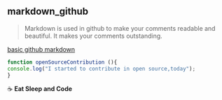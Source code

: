 ## markdown_github

> Markdown is used in github to make your comments readable and beautiful.
> It makes your comments outstanding.

[basic github markdown](https://docs.github.com/en/get-started/writing-on-github/getting-started-with-writing-and-formatting-on-github/basic-writing-and-formatting-syntax)

``` javascript 
function openSourceContribution (){
console.log("I started to contribute in open source,today");
}
```

☕ __Eat Sleep and Code__
